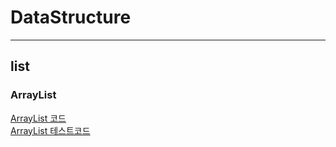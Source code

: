 # DataStructure

-----
## list

### ArrayList
[ArrayList 코드](https://github.com/laon198/DataStructure/blob/master/src/main/java/List/ArrayList.java)   
[ArrayList 테스트코드](https://github.com/laon198/DataStructure/blob/master/src/test/java/List/ArrayListTest.java)
